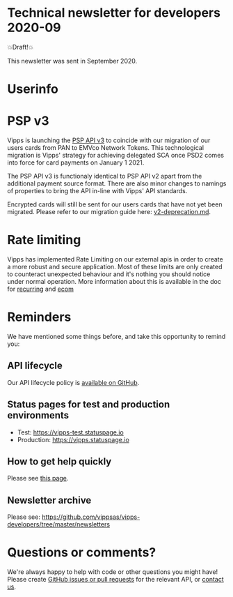# Technical newsletter for developers 2020-09

💥Draft!💥

This newsletter was sent in September 2020.

# Userinfo

# PSP v3

Vipps is launching the [PSP API v3](https://github.com/vippsas/vipps-psp-api) to coincide with our migration of our users cards from PAN to EMVco Network Tokens. This technological migration is Vipps' strategy for achieving delegated SCA once PSD2 comes into force for card payments on January 1 2021.

The PSP API v3 is functionaly identical to PSP API v2 apart from the additional payment source format. There are also minor changes to namings of properties to bring the API in-line with Vipps' API standards.

Encrypted cards will still be sent for our users cards that have not yet been migrated.
Please refer to our migration guide here: [v2-deprecation.md](v2-deprecation.md).

# Rate limiting

Vipps has implemented Rate Limiting on our external apis in order to create a more robust and secure application. Most of these limits are only created to counteract unexpected behaviour and it's nothing you should notice under normal operation. More information about this is available in the doc for [recurring](https://github.com/vippsas/vipps-recurring-api/blob/master/vipps-recurring-api.md#rate-limiting) and [ecom](https://github.com/vippsas/vipps-ecom-api/blob/master/vipps-ecom-api.md#rate-limiting)

# Reminders

We have mentioned some things before, and take this opportunity to remind you:

## API lifecycle

Our API lifecycle policy is
[available on GitHub](https://github.com/vippsas/vipps-developers/blob/master/vipps-api-lifecycle.md).

## Status pages for test and production environments

* Test: https://vipps-test.statuspage.io
* Production: https://vipps.statuspage.io

## How to get help quickly

Please see
[this page](https://github.com/vippsas/vipps-developers/blob/master/contact.md).

## Newsletter archive

Please see: https://github.com/vippsas/vipps-developers/tree/master/newsletters

# Questions or comments?

We're always happy to help with code or other questions you might have!
Please create [GitHub issues or pull requests](https://github.com/vippsas)
for the relevant API,
or [contact us](https://github.com/vippsas/vipps-developers/blob/master/contact.md).
